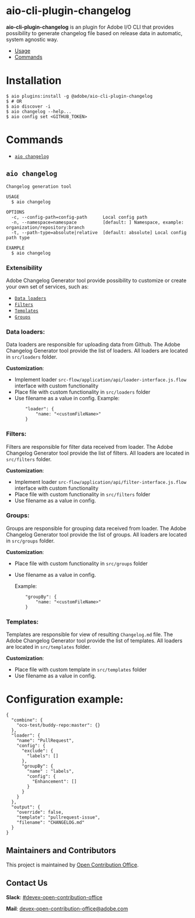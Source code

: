 <!--
Copyright 2018 Adobe. All rights reserved.
This file is licensed to you under the Apache License, Version 2.0 (the "License");
you may not use this file except in compliance with the License. You may obtain a copy
of the License at http://www.apache.org/licenses/LICENSE-2.0

Unless required by applicable law or agreed to in writing, software distributed under
the License is distributed on an "AS IS" BASIS, WITHOUT WARRANTIES OR REPRESENTATIONS
OF ANY KIND, either express or implied. See the License for the specific language
governing permissions and limitations under the License.
-->

aio-cli-plugin-changelog
=====================


**aio-cli-plugin-changelog** is an plugin for Adobe I/O CLI that provides possibility to generate changelog file based on release data in automatic, system agnostic way. 



<!-- toc -->
* [Usage](#usage)
* [Commands](#commands)
<!-- tocstop -->
# Installation
```
$ aio plugins:install -g @adobe/aio-cli-plugin-changelog
$ # OR
$ aio discover -i
$ aio changelog --help...
$ aio config set <GITHUB_TOKEN>
```

# Commands
<!-- commands -->
* [`aio changelog`](#aio-changelog)

## `aio changelog`

```
Changelog generation tool

USAGE
  $ aio changelog

OPTIONS
  -c, --config-path=config-path      Local config path
  -n, --namespace=namespace          [default: ] Namespace, example: organization/repository:branch
  -t, --path-type=absolute|relative  [default: absolute] Local config path type

EXAMPLE
  $ aio changelog
```
<!-- commandsstop -->

### Extensibility
Adobe Changelog Generator tool provide possibility to customize or create your own set of services, such as:
* [`Data loaders`](#data-loaders)
* [`Filters`](#filters)
* [`Templates`](#templates)
* [`Groups`](#groups)

### Data loaders:
Data loaders are responsible for uploading data from Github. 
The Adobe Changelog Generator tool provide the list of loaders. 
All loaders are located in `src/loaders` folder.

**Customization**:
* Implement loader `src-flow/application/api/loader-interface.js.flow` interface with custom functionality
* Place file with custom functionality in `src/loaders` folder
* Use filename as a value in config.
    Example: 
    ```
        "loader": {
            "name: "<customFileName>"
        }
    ```

### Filters:
Filters are responsible for filter data received from loader. 
The Adobe Changelog Generator tool provide the list of filters. 
All loaders are located in `src/filters` folder.

**Customization**:
* Implement loader `src-flow/application/api/filter-interface.js.flow` interface with custom functionality
* Place file with custom functionality in `src/filters` folder
* Use filename as a value in config.

### Groups:
Groups are responsible for grouping data received from loader. 
The Adobe Changelog Generator tool provide the list of groups. 
All loaders are located in `src/groups` folder.

**Customization**:
* Place file with custom functionality in `src/groups` folder
* Use filename as a value in config.

    Example: 
    ```
        "groupBy": {
            "name: "<customFileName>"
        }
    ```

### Templates:
Templates are responsible for view of resulting `Changelog.md` file. 
The Adobe Changelog Generator tool provide the list of templates. 
All loaders are located in `src/templates` folder.

**Customization**:
* Place file with custom template in `src/templates` folder
* Use filename as a value in config.


# Configuration example:
<!-- configuration -->
```
{
  "combine": {
    "oco-test/buddy-repo:master": {}
  },
  "loader": {
    "name": "PullRequest",
    "config": {
      "exclude": {
        "labels": []
      },
      "groupBy": {
        "name" : "labels",
        "config": {
          "Enhancement": []
        }
      }
    }
  },
  "output": {
    "override": false,
    "template": "pullrequest-issue",
    "filename": "CHANGELOG.md"
  }
}
```
## Maintainers and Contributors

This project is maintained by [Open Contribution Office](https://wiki.corp.adobe.com/display/DMSArchitecture/Open+Contribution+Office).

## Contact Us

**Slack**: [#devex-open-contribution-office](https://magento.slack.com/archives/C018Z6CB57U)

**Mail**: [devex-open-contribution-office@adobe.com](mailto:devex-open-contribution-office@adobe.com)
